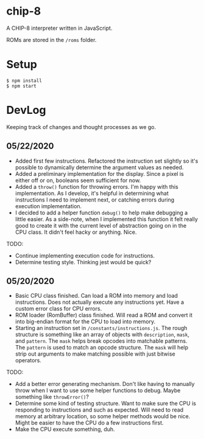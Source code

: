 # chip-8

A CHIP-8 interpreter written in JavaScript.

ROMs are stored in the `/roms` folder.

# Setup

```
$ npm install
$ npm start
```

# DevLog

Keeping track of changes and thought processes as we go.

## 05/22/2020

- Added first few instructions. Refactored the instruction set slightly so it's possible to dynamically determine the argument values as needed.
- Added a preliminary implementation for the display. Since a pixel is either off or on, booleans seem sufficient for now.
- Added a `throw()` function for throwing errors. I'm happy with this implementation. As I develop, it's helpful in determining what instructions I need to implement next, or catching errors during execution implementation.
- I decided to add a helper function `debug()` to help make debugging a little easier. As a side-note, when I implemented this function it felt really good to create it with the current level of abstraction going on in the CPU class. It didn't feel hacky or anything. Nice.

TODO:

- Continue implementing execution code for instructions.
- Determine testing style. Thinking jest would be quick?

## 05/20/2020

- Basic CPU class finished. Can load a ROM into memory and load instructions. Does not actually execute any instructions yet. Have a custom error class for CPU errors.
- ROM loader (RomBuffer) class finished. Will read a ROM and convert it into big-endian format for the CPU to load into memory.
- Starting an instruction set in `/constants/instructions.js`. The rough structure is something like an array of objects with `description`, `mask`, and `pattern`. The `mask` helps break opcodes into matchable patterns. The `pattern` is used to match an opcode structure. The `mask` will help strip out arguments to make matching possible with just bitwise operators.

TODO:

- Add a better error generating mechanism. Don't like having to manually throw when I want to use some helper functions to debug. Maybe something like `throwError()`?
- Determine some kind of testing structure. Want to make sure the CPU is responding to instructions and such as expected. Will need to read memory at arbitrary location, so some helper methods would be nice. Might be easier to have the CPU do a few instructions first.
- Make the CPU execute something, duh.
